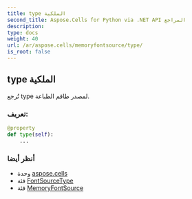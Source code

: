 ```yaml
---
title: type الملكية
second_title: Aspose.Cells for Python via .NET API المراجع
description:
type: docs
weight: 40
url: /ar/aspose.cells/memoryfontsource/type/
is_root: false
---
```

##  type الملكية

تُرجع type لمصدر طاقم الطباعة.
###  تعريف:
```python
@property
def type(self):
    ...
```

###  أنظر أيضا
* وحدة [aspose.cells](../../)
* فئة [FontSourceType](/cells/python-net/ar/aspose.cells/fontsourcetype)
* فئة [MemoryFontSource](/cells/python-net/ar/aspose.cells/memoryfontsource)
